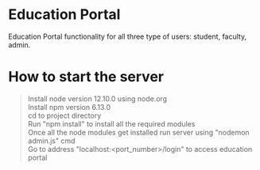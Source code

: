 # Education Portal
Education Portal functionality for all three type of users: student, faculty, admin. <br />

# How to start the server
> Install node version 12.10.0 using node.org <br />
> Install npm version 6.13.0 <br />
> cd to project directory <br />
> Run "npm install" to install all the required modules <br />
> Once all the node modules get installed run server using "nodemon admin.js" cmd <br />
> Go to address "localhost:<port_number>/login" to access education portal <br />